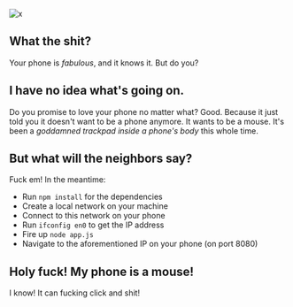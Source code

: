 ![x](http://www.hipsterwave.com/wp-content/uploads/2011/03/70977064-drag-queen.jpg)
## What the shit?
Your phone is _fabulous_, and it knows it. But do you?

## I have no idea what's going on.
Do you promise to love your phone no matter what? Good. Because it just told you it doesn't want to be a phone anymore. It wants to be a mouse. It's been a _goddamned trackpad inside a phone's body_ this whole time.

## But what will the neighbors say?
Fuck em! In the meantime:
* Run `npm install` for the dependencies
* Create a local network on your machine
* Connect to this network on your phone
* Run `ifconfig en0` to get the IP address
* Fire up `node app.js`
* Navigate to the aforementioned IP on your phone (on port 8080)

## Holy fuck! My phone is a mouse!
I know! It can fucking click and shit!